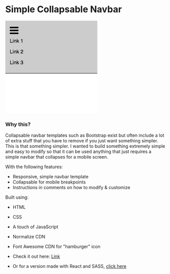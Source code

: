 Simple Collapsable Navbar
======

<kbd>![Image](html-nav.png)</kbd>

### Why this?

Collapsable navbar templates such as Bootstrap exist but often include a lot of extra stuff that you have to remove if you just want something simpler. This is that something simpler. I wanted to build something extremely simple and easy to modify so that it can be used anything that just requires a simple navbar that collapses for a mobile screen.

With the following features:

* Responsive, simple navbar template
* Collapsable for mobile breakpoints
* Instructions in comments on how to modify & customize

Built using:

* HTML
* CSS
* A touch of JavaScript
* Normalize CDN
* Font Awesome CDN for "hamburger" icon

* Check it out here: [Link]
* Or for a version made with React and SASS, [click here]

[Link]: http://htmlnav-danbuda.surge.sh/
[click here]: https://github.com/DanBuda11/collapsable-nav
